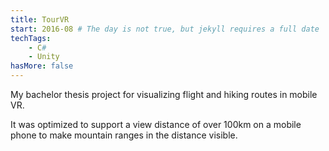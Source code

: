 ```yaml
---
title: TourVR
start: 2016-08 # The day is not true, but jekyll requires a full date
techTags:
    - C#
    - Unity
hasMore: false
---
```


My bachelor thesis project for visualizing flight and hiking routes in mobile VR.

It was optimized to support a view distance of over 100km on a mobile phone to make mountain ranges in the distance visible.

<!--more-->